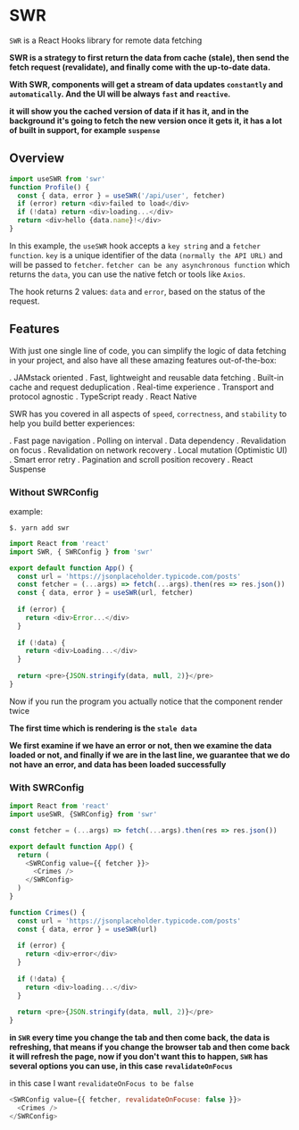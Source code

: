 # SWR

`SWR` is a React Hooks library for remote data fetching

**SWR is a strategy to first return the data from cache (stale), then send the fetch request (revalidate), and finally come with the up-to-date data.**

**With SWR, components will get a stream of data updates `constantly` and `automatically`.
And the UI will be always `fast` and `reactive`.**

**it will show you the cached version of data if it has it, and in the background it's going to fetch the new version once it gets it, it has a lot of built in support, for example `suspense`**


## Overview

```js
import useSWR from 'swr'
function Profile() {
  const { data, error } = useSWR('/api/user', fetcher)
  if (error) return <div>failed to load</div>
  if (!data) return <div>loading...</div>
  return <div>hello {data.name}!</div>
}
```

In this example, the `useSWR` hook accepts a `key string` and a `fetcher function`. `key` is a unique identifier of the data `(normally the API URL)` and will be passed to `fetcher`. `fetcher can be any asynchronous function` which returns the `data`, you can use the native fetch or tools like `Axios`.

The hook returns 2 values: `data` and `error`, based on the status of the request.


## Features

With just one single line of code, you can simplify the logic of data fetching in your project, and also have all these amazing features out-of-the-box:

. JAMstack oriented
. Fast, lightweight and reusable data fetching
. Built-in cache and request deduplication
. Real-time experience
. Transport and protocol agnostic
. TypeScript ready
. React Native

SWR has you covered in all aspects of `speed`, `correctness`, and `stability` to help you build better experiences:

. Fast page navigation
. Polling on interval
. Data dependency
. Revalidation on focus
. Revalidation on network recovery
. Local mutation (Optimistic UI)
. Smart error retry
. Pagination and scroll position recovery
. React Suspense



### Without SWRConfig
example: 

`$. yarn add swr`

```js
import React from 'react'
import SWR, { SWRConfig } from 'swr'

export default function App() {
  const url = 'https://jsonplaceholder.typicode.com/posts'
  const fetcher = (...args) => fetch(...args).then(res => res.json())
  const { data, error } = useSWR(url, fetcher)
  
  if (error) {
    return <div>Error...</div>
  }
  
  if (!data) {
    return <div>Loading...</div>
  }
  
  return <pre>{JSON.stringify(data, null, 2)}</pre>
}
```

Now if you run the program you actually notice that the component render twice

**The first time which is rendering is the `stale data`**

**We first examine if we have an error or not, then we examine the data loaded or not, and finally if we are in the last line, we guarantee that we do not have an error, and data has been loaded successfully**



### With SWRConfig

```js
import React from 'react'
import useSWR, {SWRConfig} from 'swr'

const fetcher = (...args) => fetch(...args).then(res => res.json())

export default function App() {
  return (
    <SWRConfig value={{ fetcher }}>
      <Crimes />
    </SWRConfig>
  )
}

function Crimes() {
  const url = 'https://jsonplaceholder.typicode.com/posts'
  const { data, error } = useSWR(url)
  
  if (error) {
    return <div>error</div>
  }
  
  if (!data) {
    return <div>loading...</div>
  }
  
  return <pre>{JSON.stringify(data, null, 2)}</pre>
}
```

**in `SWR` every time you change the tab and then come back, the data is refreshing, that means if you change the browser tab and then come back it will refresh the page, now if you don't want this to happen, `SWR` has several options you can use, in this case `revalidateOnFocus`**

in this case I want `revalidateOnFocus to be false`

```js
<SWRConfig value={{ fetcher, revalidateOnFocuse: false }}>
  <Crimes />
</SWRConfig>
```
